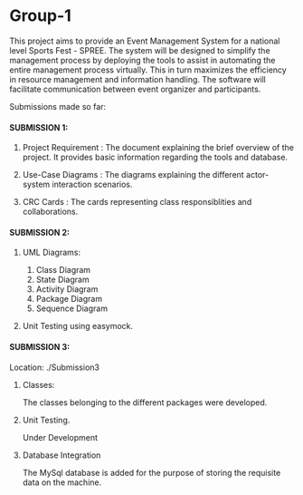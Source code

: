 Group-1
=======
<p>This project aims to provide an Event Management System for a national level Sports Fest - SPREE. The system will be designed to simplify the management process by deploying the tools to assist in automating the entire management process virtually. This in turn maximizes the efficiency in resource management and information handling. The software will facilitate communication between event organizer and participants.</p>

<p>Submissions made so far:</p>

<H4>SUBMISSION 1:</H4>
<ol>
<li> Project Requirement : The document explaining the brief overview of the project. It provides basic information regarding the tools and database.</li><p></p>
<li> Use-Case Diagrams : The diagrams explaining the different actor-system interaction scenarios.</li><p></p>
<li> CRC Cards : The cards representing class responsiblities and collaborations.</li><p></p>
</ol>
<p></p>
<H4>SUBMISSION 2:</H4>
<ol>
<li> UML Diagrams:</li>
	<ol>
	<li>Class Diagram</li>
	<li>State Diagram</li>
	<li>Activity Diagram</li>
	<li>Package Diagram</li>
	<li>Sequence Diagram</li>
	</ol>
	<p></p>
<li> Unit Testing using easymock.</li>
</ol>

<p></p>
<H4>SUBMISSION 3:</H4>
<p>Location: ./Submission3</p>
<ol>
<li>Classes:</li>
	<p>The classes belonging to the different packages were developed.</p>
<li> Unit Testing.</li>
	<p>Under Development</p>
<li> Database Integration </p>
	<p>The MySql database is added for the purpose of storing the requisite data on the machine.</p>
</ol>
